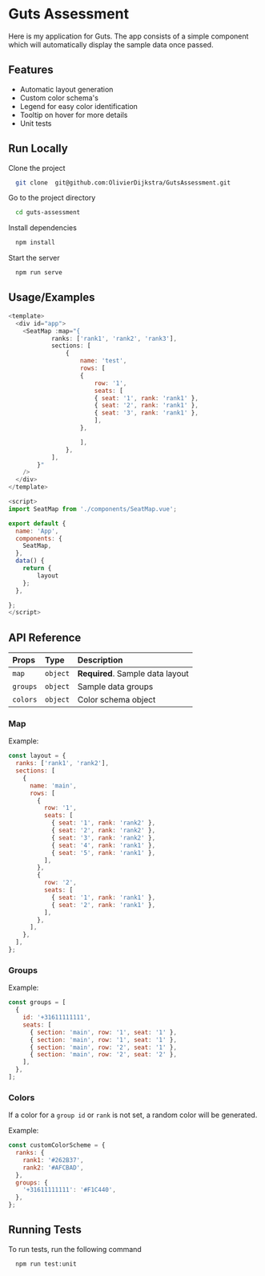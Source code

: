 # Guts Assessment
Here is my application for Guts. The app consists of a simple <SeatMap> component 
which will automatically display the sample data once passed.
## Features

- Automatic layout generation
- Custom color schema's
- Legend for easy color identification
- Tooltip on hover for more details
- Unit tests
  
## Run Locally

Clone the project

```bash
  git clone  git@github.com:OlivierDijkstra/GutsAssessment.git
```

Go to the project directory

```bash
  cd guts-assessment
```

Install dependencies

```bash
  npm install
```

Start the server

```bash
  npm run serve
```

  
## Usage/Examples

```javascript
<template>
  <div id="app">
    <SeatMap :map="{
            ranks: ['rank1', 'rank2', 'rank3'],
            sections: [
                {
                    name: 'test',
                    rows: [
                    {
                        row: '1',
                        seats: [
                        { seat: '1', rank: 'rank1' },
                        { seat: '2', rank: 'rank1' },
                        { seat: '3', rank: 'rank1' },
                        ],
                    },

                    ],
                },
            ],
        }" 
    />
  </div>
</template>

<script>
import SeatMap from './components/SeatMap.vue';

export default {
  name: 'App',
  components: {
    SeatMap,
  },
  data() {
    return {
        layout
    };
  },

};
</script>

```

  
## API Reference

| Props | Type     | Description                |
| :-------- | :------- | :------------------------- |
| `map` | `object` | **Required**. Sample data layout |
| `groups` | `object` | Sample data groups |
| `colors` | `object` | Color schema object |

### Map
Example: 

```js
const layout = {
  ranks: ['rank1', 'rank2'],
  sections: [
    {
      name: 'main',
      rows: [
        {
          row: '1',
          seats: [
            { seat: '1', rank: 'rank2' },
            { seat: '2', rank: 'rank2' },
            { seat: '3', rank: 'rank2' },
            { seat: '4', rank: 'rank1' },
            { seat: '5', rank: 'rank1' },
          ],
        },
        {
          row: '2',
          seats: [
            { seat: '1', rank: 'rank1' },
            { seat: '2', rank: 'rank1' },
          ],
        },
      ],
    },
  ],
};
```


### Groups
Example: 

```js
const groups = [
  {
    id: '+31611111111',
    seats: [
      { section: 'main', row: '1', seat: '1' },
      { section: 'main', row: '1', seat: '1' },
      { section: 'main', row: '2', seat: '1' },
      { section: 'main', row: '2', seat: '2' },
    ],
  },
];
```

### Colors
If a color for a `group id` or `rank` is not set, a random color will be generated.

Example: 

```js
const customColorScheme = {
  ranks: {
    rank1: '#262B37',
    rank2: '#AFCBAD',
  },
  groups: {
    '+31611111111': '#F1C440',
  },
};
```
## Running Tests

To run tests, run the following command

```bash
  npm run test:unit
```

  